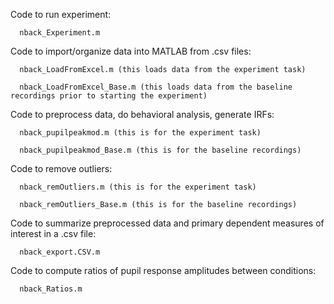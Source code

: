 Code to run experiment:

      nback_Experiment.m


Code to import/organize data into MATLAB from .csv files:

      nback_LoadFromExcel.m (this loads data from the experiment task)

      nback_LoadFromExcel_Base.m (this loads data from the baseline recordings prior to starting the experiment)


Code to preprocess data, do behavioral analysis, generate IRFs:

      nback_pupilpeakmod.m (this is for the experiment task)

      nback_pupilpeakmod_Base.m (this is for the baseline recordings)


Code to remove outliers:

      nback_remOutliers.m (this is for the experiment task)

      nback_remOutliers_Base.m (this is for the baseline recordings)


Code to summarize preprocessed data and primary dependent measures of interest in a .csv file:

      nback_export.CSV.m


Code to compute ratios of pupil response amplitudes between conditions:

      nback_Ratios.m
